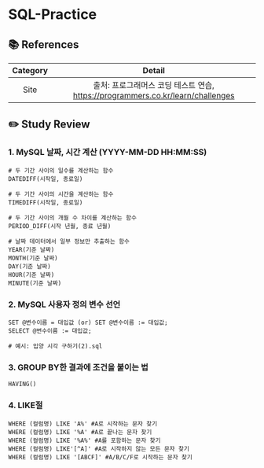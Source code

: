 # SQL-Practice
## 📚 References
| Category | Detail |
| :------: | :------------: |
| Site | 출처: 프로그래머스 코딩 테스트 연습, https://programmers.co.kr/learn/challenges |


## ✏️ Study Review
### 1. MySQL 날짜, 시간 계산 (YYYY-MM-DD HH:MM:SS)
```
# 두 기간 사이의 일수를 계산하는 함수
DATEDIFF(시작일, 종료일)

# 두 기간 사이의 시간을 계산하는 함수
TIMEDIFF(시작일, 종료일)

# 두 기간 사이의 개월 수 차이를 계산하는 함수
PERIOD_DIFF(시작 년월, 종료 년월)

# 날짜 데이터에서 일부 정보만 추출하는 함수
YEAR(기준 날짜)
MONTH(기준 날짜)
DAY(기준 날짜)
HOUR(기준 날짜)
MINUTE(기준 날짜)
```
### 2. MySQL 사용자 정의 변수 선언
```
SET @변수이름 = 대입값 (or) SET @변수이름 := 대입값;
SELECT @변수이름 := 대입값;

# 예시: 입양 시각 구하기(2).sql
```
### 3. GROUP BY한 결과에 조건을 붙이는 법
```
HAVING()
```
### 4. LIKE절
```
WHERE (컬럼명) LIKE 'A%' #A로 시작하는 문자 찾기
WHERE (컬럼명) LIKE '%A' #A로 끝나는 문자 찾기
WHERE (컬럼명) LIKE '%A%' #A를 포함하는 문자 찾기
WHERE (컬럼명) LIKE'[^A]' #A로 시작하지 않는 모든 문자 찾기
WHERE (컬럼명) LIKE '[ABCF]' #A/B/C/F로 시작하는 문자 찾기
```
